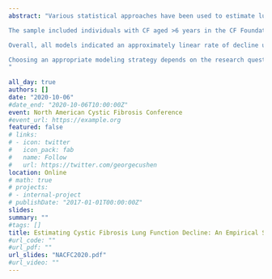 ```yaml
---
abstract: "Various statistical approaches have been used to estimate lung function decline over age among individuals with cystic fibrosis (CF). We investigated the impact of different statistical models and real-world scenarios on results and conclusions regarding rate-of-decline. 

The sample included individuals with CF aged >6 years in the CF Foundation Patient Registry (2003-2016).  Marginal, mixed-effects and joint longitudinal-survival models for estimating rate-of-FEV1 decline were implemented under scenarios that mimic attributes of different available types of data varied by sample size, duration and frequency of follow-up. We assessed the impact of linear and nonlinear trajectories and different correlation structures.

Overall, all models indicated an approximately linear rate of decline until age 30 (-1.4% predicted/year) with minimal difference between marginal and mixed models; nonlinear models fit better than linear models. Joint models suggested more severe FEV1 decline over time. Mixed model estimates had more variability between scenarios than marginal models. Duration of follow-up was the only scenario that impacted estimates. Rate of FEV1 decline was associated with mortality across scenarios (estimated hazard ratio, HR and 95% CI for death/lung transplant, HR: 0.67, 95% CI: 0.66-0.68). 

Choosing an appropriate modeling strategy depends on the research question and data structure. Longer follow-up is best characterized with nonlinear terms. Association of rate-of-decline and survivorship should be assessed even in younger cohorts.  
"
 
all_day: true
authors: []
date: "2020-10-06"
#date_end: "2020-10-06T10:00:00Z"
event: North American Cystic Fibrosis Conference
#event_url: https://example.org
featured: false
# links:
# - icon: twitter
#   icon_pack: fab
#   name: Follow
#   url: https://twitter.com/georgecushen
location: Online
# math: true
# projects:
# - internal-project
# publishDate: "2017-01-01T00:00:00Z"
slides: 
summary: "" 
#tags: []
title: Estimating Cystic Fibrosis Lung Function Decline: An Empirical Study
#url_code: ""
#url_pdf: ""
url_slides: "NACFC2020.pdf"
#url_video: ""
---
```

